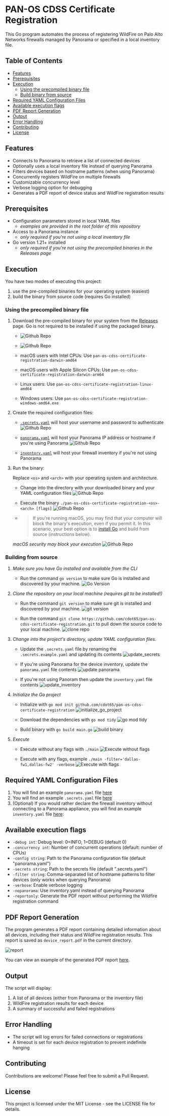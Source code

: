 # PAN-OS CDSS Certificate Registration

This Go program automates the process of registering WildFire on Palo Alto Networks firewalls managed by Panorama or specified in a local inventory file.

## Table of Contents

- [Features](#features)
- [Prerequisites](#prerequisites)
- [Execution](#execution)
  - [Using the precompiled binary file](#using-the-precompiled-binary-file)
  - [Build binary from source](#building-from-source)
- [Required YAML Configuration Files](#required-yaml-configuration-files)
- [Available execution flags](#available-execution-flags)
- [PDF Report Generation](#pdf-report-generation)
- [Output](#output)
- [Error Handling](#error-handling)
- [Contributing](#contributing)
- [License](#license)

## Features

- Connects to Panorama to retrieve a list of connected devices
- Optionally uses a local inventory file instead of querying Panorama
- Filters devices based on hostname patterns (when using Panorama)
- Concurrently registers WildFire on multiple firewalls
- Customizable concurrency level
- Verbose logging option for debugging
- Generates a PDF report of device status and WildFire registration results

## Prerequisites

- Configuration parameters stored in local YAML files
  - *examples are provided in the root folder of this repository*
- Access to a Panorama instance
   - *only required if you're not using a local inventory file*
- Go version 1.21+ installed
   - *only required if you're not using the precompiled binaries in the Releases page*

## Execution

You have two modes of executing this project:

1. use the pre-compiled binaries for your operating system (easiest)
2. build the binary from source code (requires Go installed)

### Using the precompiled binary file

1. Download the pre-compiled binary for your system from the [Releases](https://github.com/cdot65/pan-os-cdss-certificate-registration/releases) page. Go is not required to be installed if using the packaged binary.

   - ![Github Repo](docs/assets/images/gh_repo.png)
   - ![Github Repo](docs/assets/images/gh_releases.png)

   - macOS users with Intel CPUs: Use `pan-os-cdss-certificate-registration-darwin-amd64`
   - macOS users with Apple Silicon CPUs: Use `pan-os-cdss-certificate-registration-darwin-arm64`
   - Linux users: Use `pan-os-cdss-certificate-registration-linux-amd64`
   - Windows users: Use `pan-os-cdss-certificate-registration-windows-amd64.exe`

2. Create the required configuration files:

   - [`.secrets.yaml`](.secrets.example.yaml) will host your username and password to authenticate
   ![Github Repo](docs/assets/images/secrets_yaml.png)

   - [`panorama.yaml`](panorama.yaml) will host your Panorama IP address or hostname if you're using Panorama
   ![Github Repo](docs/assets/images/panorama_yaml.png)
   
   - [`inventory.yaml`](inventory.yaml) will host your firewall inventory if you're not using Panorama

3. Run the binary:

   Replace `<os>` and `<arch>` with your operating system and architecture.

   - Change into the directory with your downloaded binary and your YAML configuration files
   ![Github Repo](docs/assets/images/windows_files.png)

   - Execute the binary `./pan-os-cdss-certificate-registration-<os>-<arch> [flags]`
   ![Github Repo](docs/assets/images/windows_execute.png)

   - > If you're running macOS, you may find that your computer will block the binary's execution, even if you permit it. In this scenario, your best option is to [install Go](https://go.dev/doc/install) and build from source (instructions below).

   _macOS security may block your execution_
   ![Github Repo](docs/assets/images/macos_security.png)

### Building from source

1. _Make sure you have Go installed and available from the CLI_

   - Run the command `go version` to make sure Go is installed and discovered by your machine.
   ![Go Version](docs/assets/images/go_version.png)

2. _Clone the repository on your local machine (requires git to be installed!)_

   - Run the command `git version` to make sure git is installed and discovered by your machine.
   ![git version](docs/assets/images/git_version.png)

   - Run the command `git clone https://github.com/cdot65/pan-os-cdss-certificate-registration.git` to pull down the source code to your local machine.
   ![clone repo](docs/assets/images/git_clone.png)

3. _Change into the project's directory, update YAML configuration files._

   - Update the `.secrets.yaml` file by renaming the `.secrets.example.yaml` and updating its contents
   ![update_secrets](docs/assets/images/update_secrets_yaml.png)

   - If you're using Panorama for the device inventory, update the `panorama.yaml` file contents
   ![update panorama](docs/assets/images/update_panorama_yaml.png)

   - If you're not using Panoram then update the `inventory.yaml` file contents
   ![update_inventory](docs/assets/images/update_inventory_yaml.png)

4. _Initialize the Go project_

   - Initialize with `go mod init github.com/cdot65/pan-os-cdss-certificate-registration`
   ![initialize_go_project](docs/assets/images/go_init.png)

   - Download the dependencies with `go mod tidy`
   ![go mod tidy](docs/assets/images/go_tidy.png)

   - Build binary with `go build main.go`
   ![build binary](docs/assets/images/go_build.png)

5. _Execute_

   - Execute without any flags with `./main`
   ![Execute without flags](docs/assets/images/main_execute.png)

   - Execute with any flags, example `./main -filter='dallas-fw1,dallas-fw2' -verbose`
   ![Execute with flags](docs/assets/images/main_flags.png)

## Required YAML Configuration Files

1. You will find an example `panorama.yaml` file [here](panorama.yaml)
2. You will find an example `.secrets.yaml` file [here](.secrets.yaml)
3. (Optional) If you would rather declare the firewall inventory without connecting to a Panorama appliance, you will find an example `inventory.yaml` file [here](inventory.yaml):

## Available execution flags

- `-debug int`: Debug level: 0=INFO, 1=DEBUG (default 0)
- `-concurrency int`: Number of concurrent operations (default: number of CPUs)
- `-config string`: Path to the Panorama configuration file (default "panorama.yaml")
- `-secrets string`: Path to the secrets file (default ".secrets.yaml")
- `-filter string`: Comma-separated list of hostname patterns to filter devices (only works when querying Panorama)
- `-verbose`: Enable verbose logging
- `-nopanorama`: Use inventory.yaml instead of querying Panorama
- `-reportonly`: Generate the PDF report without performing the Wildfire registration command
   
## PDF Report Generation

The program generates a PDF report containing detailed information about all devices, including their status and WildFire registration results. This report is saved as `device_report.pdf` in the current directory.

![report](docs/assets/images/report.png)

You can view an example of the generated PDF report [here](docs/assets/pdf/device_report.pdf).

## Output

The script will display:

1. A list of all devices (either from Panorama or the inventory file)
2. WildFire registration results for each device
3. A summary of successful and failed registrations

## Error Handling

- The script will log errors for failed connections or registrations
- A timeout is set for each device registration to prevent indefinite hanging

## Contributing

Contributions are welcome! Please feel free to submit a Pull Request.

## License

This project is licensed under the MIT License - see the LICENSE file for details.

